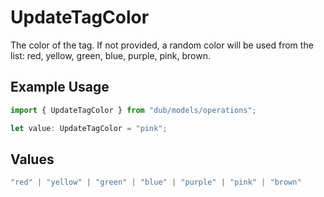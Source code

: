 # UpdateTagColor

The color of the tag. If not provided, a random color will be used from the list: red, yellow, green, blue, purple, pink, brown.

## Example Usage

```typescript
import { UpdateTagColor } from "dub/models/operations";

let value: UpdateTagColor = "pink";
```

## Values

```typescript
"red" | "yellow" | "green" | "blue" | "purple" | "pink" | "brown"
```